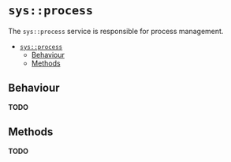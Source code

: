 # `sys::process`

The `sys::process` service is responsible for process management.

- [`sys::process`](#sysprocess)
  - [Behaviour](#behaviour)
  - [Methods](#methods)

## Behaviour

**TODO**

## Methods

**TODO**
